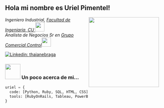 
<h2> Hola mi nombre es Uriel Pimentel! </h2>
<img align='right' src="https://media.giphy.com/media/v1.Y2lkPTc5MGI3NjExY3Jqc2R4ZHRjZGg0bmF1dDNteW5mbWlhZW10ZjdiY2N2YmtmeDU2biZlcD12MV9pbnRlcm5hbF9naWZfYnlfaWQmY3Q9Zw/qgQUggAC3Pfv687qPC/giphy.gif" width="230">
<p><em>Ingeniero Industrial, <a href="http://www.unb.br">Facultad de Ingeniaría, CU </a>
<img src="https://media.giphy.com/media/fYSnHlufseco8Fh93Z/giphy.gif" width="30">
</br>Analista de Negocios Sr en <a href="https://www.ccontrol.com.mx/">Grupo Comercial Control</a><img src="https://media.giphy.com/media/WUlplcMpOCEmTGBtBW/giphy.gif" width="30"> 
</em></p>

[![Linkedin: thaianebraga](https://img.shields.io/badge/-thaianebraga-blue?style=flat-square&logo=Linkedin&logoColor=white&link=https://www.linkedin.com/in/thaianebraga/)](https://www.linkedin.com/in/thaianebraga/)


### <img src="https://media.giphy.com/media/v1.Y2lkPTc5MGI3NjExbm51azdkMjZ1Z3FncTY4eXluY3gwZWVnejZyNWU0bnM3bDlyaXhjMyZlcD12MV9pbnRlcm5hbF9naWZfYnlfaWQmY3Q9Zw/Cmr1OMJ2FN0B2/giphy.gif" width="50"> Un poco acerca de mi...  

```python
uriel = {
  code: [Python, Ruby, SQL, HTML, CSS],
  tools: [RubyOnRails, Tableau, PowerBI, Jupyter, Git, Excel, VSCode, LATEX, FlexSim]
}


